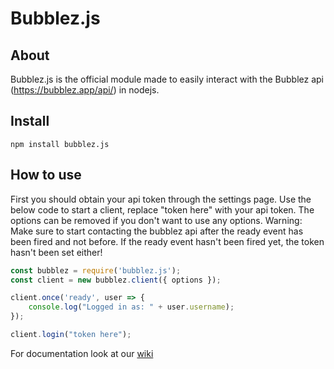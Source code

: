 # Bubblez.js

## About
Bubblez.js is the official module made to easily interact with the Bubblez api (https://bubblez.app/api/) in nodejs.

## Install
```
npm install bubblez.js
```

## How to use
First you should obtain your api token through the settings page.
Use the below code to start a client, replace "token here" with your api token.
The options can be removed if you don't want to use any options.
Warning: Make sure to start contacting the bubblez api after the ready event has been fired and not before.
If the ready event hasn't been fired yet, the token hasn't been set either!
```javascript
const bubblez = require('bubblez.js');
const client = new bubblez.client({ options });

client.once('ready', user => {
    console.log("Logged in as: " + user.username);
});

client.login("token here");
```
For documentation look at our [wiki](https://github.com/ProjectBubblez/bubblez.js/wiki)
